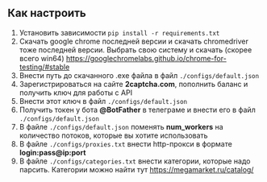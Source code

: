 ## Как настроить
1. Установить зависимости `pip install -r requirements.txt`
2. Скачать google chrome последней версии и скачать chromedriver тоже последней версии. 
Выбрать свою систему и скачать (скорее всего win64) 
https://googlechromelabs.github.io/chrome-for-testing/#stable 
3. Внести путь до скачанного .exe файла в файл `./configs/default.json`
4. Зарегистрироваться на сайте **2captcha.com**, пополнить баланс и получить ключ для работы с API
5. Внести этот ключ в файл `./configs/default.json`
6. Получить токен у бота **@BotFather** в телеграме и внести его в файл `./configs/default.json`
7. В файле `./configs/default.json` поменять **num_workers** на количество потоков, которые вы хотите использовать
8. В файле `./configs/proxies.txt` внести http-прокси в формате **login:pass@ip:port**
9. В файле `./configs/categories.txt` внести категории, которые надо парсить. Категории можно найти тут https://megamarket.ru/catalog/

